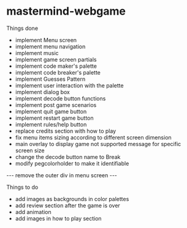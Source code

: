 # mastermind-webgame

Things done
- implement Menu screen
- implement menu navigation
- implement music
- implement game screen partials
- implement code maker's palette
- implement code breaker's palette
- implement Guesses Pattern
- implement user interaction with the palette
- implement dialog box
- implement decode button functions
- implement post game scenarios
- implement quit game button
- implement restart game button
- implement rules/help button
- replace credits section with how to play
- fix menu items sizing according to different screen dimension
- main overlay to display game not supported message for specific screen size
- change the decode button name to Break
- modify pegcolorholder to make it identifiable

--- remove the outer div in menu screen ---

Things to do
- add images as backgrounds in color palettes
- add review section after the game is over
- add animation
- add images in how to play section